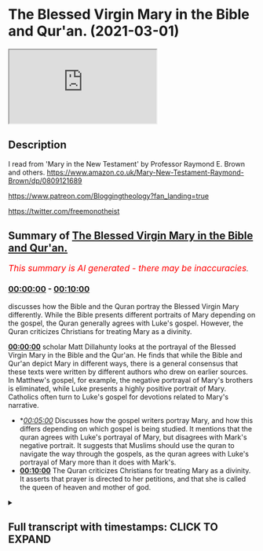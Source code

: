 # The Blessed Virgin Mary in the Bible and Qur'an. (2021-03-01)

<iframe loading='lazy' src='https://www.youtube.com/embed/JJ4MU-8sN3E'></iframe>

## Description

I read from 'Mary in the New Testament' by Professor Raymond E. Brown and others. https://www.amazon.co.uk/Mary-New-Testament-Raymond-Brown/dp/0809121689

https://www.patreon.com/Bloggingtheology?fan_landing=true

https://twitter.com/freemonotheist

## Summary of [The Blessed Virgin Mary in the Bible and Qur'an.](https://www.youtube.com/watch?v=JJ4MU-8sN3E)


*<span style="color:red; font-size:125%">This summary is AI generated - there may be inaccuracies</span>. [](/)*

### [00:00:00](https://www.youtube.com/watch?v=JJ4MU-8sN3E&t=0) - [00:10:00](https://www.youtube.com/watch?v=JJ4MU-8sN3E&t=600)

 discusses how the Bible and the Quran portray the Blessed Virgin Mary differently. While the Bible presents different portraits of Mary depending on the gospel, the Quran generally agrees with Luke's gospel. However, the Quran criticizes Christians for treating Mary as a divinity.

**[00:00:00](https://www.youtube.com/watch?v=JJ4MU-8sN3E&t=0)**  scholar Matt Dillahunty looks at the portrayal of the Blessed Virgin Mary in the Bible and the Qur'an. He finds that while the Bible and Qur'an depict Mary in different ways, there is a general consensus that these texts were written by different authors who drew on earlier sources. In Matthew's gospel, for example, the negative portrayal of Mary's brothers is eliminated, while Luke presents a highly positive portrait of Mary. Catholics often turn to Luke's gospel for devotions related to Mary's narrative.
* **[00:05:00](https://www.youtube.com/watch?v=JJ4MU-8sN3E&t=300)* Discusses how the gospel writers portray Mary, and how this differs depending on which gospel is being studied. It mentions that the quran agrees with Luke's portrayal of Mary, but disagrees with Mark's negative portrait. It suggests that Muslims should use the quran to navigate the way through the gospels, as the quran agrees with Luke's portrayal of Mary more than it does with Mark's.
* **[00:10:00](https://www.youtube.com/watch?v=JJ4MU-8sN3E&t=600)** The Quran criticizes Christians for treating Mary as a divinity. It asserts that prayer is directed to her petitions, and that she is called the queen of heaven and mother of god.

<details><summary><h2>Full transcript with timestamps: CLICK TO EXPAND</h2></summary>

[0:00:01](https://youtu.be/JJ4MU-8sN3E?t=1) in this video i want to look at the blessed virgin 
mary in the bible and quran from a slightly more    
[0:00:08](https://youtu.be/JJ4MU-8sN3E?t=8) academic uh perspective on a first reading of the 
gospels matthew mark luke and john it's tempting    
[0:00:16](https://youtu.be/JJ4MU-8sN3E?t=16) to take these stories at face value here are 
ancient texts that tell us what mary the mother    
[0:00:22](https://youtu.be/JJ4MU-8sN3E?t=22) of jesus said and did the historical reliability 
is usually assumed without question and this    
[0:00:29](https://youtu.be/JJ4MU-8sN3E?t=29) way of reading the gospels has been the norm in 
christian churches for the past two thousand years    
[0:00:35](https://youtu.be/JJ4MU-8sN3E?t=35) these days however such a reading of the gospels 
is no longer possible as we have seen in previous    
[0:00:41](https://youtu.be/JJ4MU-8sN3E?t=41) videos there are four gospels matthew mark luke 
and john and each has a different picture of jesus    
[0:00:47](https://youtu.be/JJ4MU-8sN3E?t=47) and his teaching it's illuminating to apply the 
same methodology to the gospel portraits of the    
[0:00:53](https://youtu.be/JJ4MU-8sN3E?t=53) virgin mary that we have seen employed with such 
powerful effect concerning the gospel portraits    
[0:00:59](https://youtu.be/JJ4MU-8sN3E?t=59) of jesus so i want to examine how the gospel 
writers depict mary the mother of jesus and    
[0:01:04](https://youtu.be/JJ4MU-8sN3E?t=64) then i'm going to go on to the quran the earliest 
surviving gospel that of mark portrays mary along    
[0:01:12](https://youtu.be/JJ4MU-8sN3E?t=72) with jesus brothers in a negative light placing 
them literally outside the circle of those who    
[0:01:20](https://youtu.be/JJ4MU-8sN3E?t=80) make up his family which is based on faith if you 
look at mark chapter 3 verses 20 onwards it says    
[0:01:28](https://youtu.be/JJ4MU-8sN3E?t=88) and the crowd came together again so that they 
could not even eat when his family heard it they    
[0:01:34](https://youtu.be/JJ4MU-8sN3E?t=94) went out to restrain him for people were saying he 
has gone out of his mind and the scribes came down    
[0:01:40](https://youtu.be/JJ4MU-8sN3E?t=100) from jerusalem said he has beelzebub as a demon 
and by the ruler of the demons he casts out demons    
[0:01:49](https://youtu.be/JJ4MU-8sN3E?t=109) and jesus called them to him and said and spoke 
to them in parables how come satan cast out satan    
[0:01:55](https://youtu.be/JJ4MU-8sN3E?t=115) if a kingdom is divided against itself that 
kingdom cannot stand and if a house is divided    
[0:02:02](https://youtu.be/JJ4MU-8sN3E?t=122) against itself that house will not be able 
to stand and if satan has risen up against    
[0:02:08](https://youtu.be/JJ4MU-8sN3E?t=128) himself and is divided he cannot stand but his end 
has come but no one can enter a strong man's house    
[0:02:16](https://youtu.be/JJ4MU-8sN3E?t=136) and plunder his property without first tying 
up the strong man then indeed the house can be    
[0:02:22](https://youtu.be/JJ4MU-8sN3E?t=142) plundered truly i tell you people will be forgiven 
for their sins and whatever blasphemies they utter    
[0:02:29](https://youtu.be/JJ4MU-8sN3E?t=149) but whoever blasphemes against the holy spirit can 
never be forgiven but is guilty of an eternal sin    
[0:02:37](https://youtu.be/JJ4MU-8sN3E?t=157) for they have said he has an unclean spirit then 
his mother and his brothers came and standing    
[0:02:45](https://youtu.be/JJ4MU-8sN3E?t=165) outside they sent sent to him and called him a 
crowd was sitting around him and they said to    
[0:02:52](https://youtu.be/JJ4MU-8sN3E?t=172) him your mother and your brothers and sisters are 
outside asking for you and jesus replied who are    
[0:02:59](https://youtu.be/JJ4MU-8sN3E?t=179) my mother and my brothers and looking at those 
who sat around him he said here are my mother    
[0:03:05](https://youtu.be/JJ4MU-8sN3E?t=185) and my brothers whoever does the will of god 
is my brother and sister and mother end quote    
[0:03:13](https://youtu.be/JJ4MU-8sN3E?t=193) the scholarly consensus is that mark was the first 
to be written matthew and luke then used markers    
[0:03:19](https://youtu.be/JJ4MU-8sN3E?t=199) as source as well as a hypothetical saying source 
known as q q is the first letter of the german    
[0:03:25](https://youtu.be/JJ4MU-8sN3E?t=205) word quell meaning source i think this is the 
most plausible explanation although a few scholars    
[0:03:31](https://youtu.be/JJ4MU-8sN3E?t=211) still disagree so matthew relies on mark as 
one of his sources but he clearly thought    
[0:03:38](https://youtu.be/JJ4MU-8sN3E?t=218) mark was inadequate and complete because 
sometimes matthew paraphrases mark sometimes    
[0:03:44](https://youtu.be/JJ4MU-8sN3E?t=224) he deliberately alters mark and this shows us 
that for mark so for matthew the facts could be    
[0:03:51](https://youtu.be/JJ4MU-8sN3E?t=231) changed to enhance his message a good example 
of this change is to note how matthew improves    
[0:03:58](https://youtu.be/JJ4MU-8sN3E?t=238) the negative portrayal of jesus mother and 
brothers in mark in the latter in mark they    
[0:04:04](https://youtu.be/JJ4MU-8sN3E?t=244) are shown as outsiders who think jesus is mad and 
they repeatedly fail to understand jesus message    
[0:04:13](https://youtu.be/JJ4MU-8sN3E?t=253) matthew however has a very different positive 
picture perhaps wanting to show the disciples    
[0:04:19](https://youtu.be/JJ4MU-8sN3E?t=259) as good role models for christians he is happy 
to change mark's narrative to fit his viewpoint    
[0:04:26](https://youtu.be/JJ4MU-8sN3E?t=266) he omits mark's negative story where mary and the 
brothers all try to restrain jesus because they    
[0:04:33](https://youtu.be/JJ4MU-8sN3E?t=273) thought he was out of his mind so it is clear 
that there has been some development in the way    
[0:04:40](https://youtu.be/JJ4MU-8sN3E?t=280) mary is portrayed in the gospels in matthew's 
gospel mark's negative betrayal is eliminated    
[0:04:48](https://youtu.be/JJ4MU-8sN3E?t=288) luke unlike mark also presents a highly positive 
portrait of mary and this is the gospel that    
[0:04:54](https://youtu.be/JJ4MU-8sN3E?t=294) catholics often go to for their devotions and 
understanding when they're praying the rosary    
[0:04:58](https://youtu.be/JJ4MU-8sN3E?t=298) for example it's luke's picture of a narrative of 
mary that they focus and reflect on in the scene    
[0:05:06](https://youtu.be/JJ4MU-8sN3E?t=306) parallel to marx with the brothers in the house 
she is now included in the eschatological family    
[0:05:13](https://youtu.be/JJ4MU-8sN3E?t=313) those who hear the word of god and do it just 
look up luke chapter 8 verse 19 20 and 21    
[0:05:20](https://youtu.be/JJ4MU-8sN3E?t=320) luke like matthew omits the embarrassing and 
offensive passage in mark chapter 3 verse 20 21    
[0:05:28](https://youtu.be/JJ4MU-8sN3E?t=328) in a groundbreaking ecumenical study a team of 
roman catholic anglican and protestant scholars    
[0:05:35](https://youtu.be/JJ4MU-8sN3E?t=335) collaborated in producing this agreed statement on 
mary's called mary in the new testament edited by    
[0:05:42](https://youtu.be/JJ4MU-8sN3E?t=342) some quite famous names if you know new testament 
studies raymond brown joseph fitzmeyer and others    
[0:05:48](https://youtu.be/JJ4MU-8sN3E?t=348) and this was published uh some years ago but 
i want to share with you their conclusions so    
[0:05:54](https://youtu.be/JJ4MU-8sN3E?t=354) this is quite unusual it has a roman catholic and 
protestant and anglican agreed statement on mary    
[0:06:00](https://youtu.be/JJ4MU-8sN3E?t=360) historically these churches have been literally at 
war with each other but now they can come together    
[0:06:05](https://youtu.be/JJ4MU-8sN3E?t=365) and produce this agreed consensus on the new 
testament's portrait of mary and they say in    
[0:06:13](https://youtu.be/JJ4MU-8sN3E?t=373) matthew's form of the passage in mark which we've 
seen is not that different from marx they say    
[0:06:21](https://youtu.be/JJ4MU-8sN3E?t=381) however it is not so much in the passage itself 
that matthew differs from mark but in the context    
[0:06:28](https://youtu.be/JJ4MU-8sN3E?t=388) the introductory scene in mark chapter 3 verse 
2021 in which his own think he is beside himself    
[0:06:36](https://youtu.be/JJ4MU-8sN3E?t=396) out of his mind is completely absent 
presumably they say the omission was deliberate    
[0:06:43](https://youtu.be/JJ4MU-8sN3E?t=403) and it can be understood if matthew interpreted 
marx his own to include jesus mother that's page    
[0:06:51](https://youtu.be/JJ4MU-8sN3E?t=411) 99 of the book the study concludes with 
this assessment of the synoptic gospels    
[0:06:57](https://youtu.be/JJ4MU-8sN3E?t=417) depiction of mary in other words how matthew 
mark and luke portray mary the mother of jesus    
[0:07:03](https://youtu.be/JJ4MU-8sN3E?t=423) we have spoken of a negative portrait of 
mary in the gospel of mark the principal    
[0:07:09](https://youtu.be/JJ4MU-8sN3E?t=429) text text which leads to that conclusion is 
mark 3 20-35 in matthew and luke's parallels    
[0:07:19](https://youtu.be/JJ4MU-8sN3E?t=439) to mark they give a rather different picture 
largely by modification of the mark and text    
[0:07:26](https://youtu.be/JJ4MU-8sN3E?t=446) both evangelists dropped the harsh introduction 
in mark 3 20-21 luke goes further in softening    
[0:07:34](https://youtu.be/JJ4MU-8sN3E?t=454) the marking picture by eliminating also the 
question of jesus who are my mother and brothers    
[0:07:41](https://youtu.be/JJ4MU-8sN3E?t=461) and by transferring the beelzebub controversy 
to another place entirely in luke chapter 11.    
[0:07:48](https://youtu.be/JJ4MU-8sN3E?t=468) thus in the synoptic depiction of mary during 
jesus ministry we have a development from the    
[0:07:54](https://youtu.be/JJ4MU-8sN3E?t=474) negative estimation of mark to the positive one 
of luke with matthew representing the middle term    
[0:08:01](https://youtu.be/JJ4MU-8sN3E?t=481) that's page 286 of this book so just to conclude 
the that kind of academic uh scholarly appraisal    
[0:08:12](https://youtu.be/JJ4MU-8sN3E?t=492) of the subject what are we to make then of 
the truth about mary now the gospel writers    
[0:08:18](https://youtu.be/JJ4MU-8sN3E?t=498) contradict each other matthew and luke contradict 
or disagree with mark what has god reliably told    
[0:08:26](https://youtu.be/JJ4MU-8sN3E?t=506) us about the mother of jesus and how are we to 
find out unfortunately the new testament gospels    
[0:08:32](https://youtu.be/JJ4MU-8sN3E?t=512) are not a reliable source of information at this 
point for its reasons they say different things    
[0:08:39](https://youtu.be/JJ4MU-8sN3E?t=519) muslims as we move on to the quran now 
muslims uh hold mary in the highest regard    
[0:08:46](https://youtu.be/JJ4MU-8sN3E?t=526) a chapter in the quran itself is named 
after her surah maryam or mary the surah    
[0:08:54](https://youtu.be/JJ4MU-8sN3E?t=534) about mary in fact believe it or not the quran 
refers to mary more often than the bible does    
[0:09:01](https://youtu.be/JJ4MU-8sN3E?t=541) in surah 3 42 it states the angel said to mary 
mary god has chosen you and made you pure he    
[0:09:12](https://youtu.be/JJ4MU-8sN3E?t=552) has chosen you above all women interesting so the 
quran absolutely agrees with shall we say luke's    
[0:09:19](https://youtu.be/JJ4MU-8sN3E?t=559) portrait of of a woman who is all generations will 
call me blessed that's a quote from luke's gospel    
[0:09:25](https://youtu.be/JJ4MU-8sN3E?t=565) the quran agrees with that high estimation of mary 
but disagrees with mark's uh negative portrait of    
[0:09:32](https://youtu.be/JJ4MU-8sN3E?t=572) mary so how can muslims navigate the way through 
the gospels what is the truth about mary how does    
[0:09:40](https://youtu.be/JJ4MU-8sN3E?t=580) the chronic revelation see itself in relation to 
the bible and this is a really interesting point    
[0:09:45](https://youtu.be/JJ4MU-8sN3E?t=585) i think god speaks to his prophet muhammad 
in the quran saying and unto thee o prophet    
[0:09:53](https://youtu.be/JJ4MU-8sN3E?t=593) we have vouchsafed this divine writ in other 
words the quran setting forth the truth    
[0:10:00](https://youtu.be/JJ4MU-8sN3E?t=600) confirming the truth or whatever there 
still remains of earlier revelations and    
[0:10:06](https://youtu.be/JJ4MU-8sN3E?t=606) determining what is true therein judge then 
between the followers of earlier revelation    
[0:10:12](https://youtu.be/JJ4MU-8sN3E?t=612) in accord with what is true herein sorry 
which we've got god has bestowed on high    
[0:10:20](https://youtu.be/JJ4MU-8sN3E?t=620) and do not follow their errant views forsaking the 
truth that has come unto thee that's surah 5 48.    
[0:10:29](https://youtu.be/JJ4MU-8sN3E?t=629) so um that is the quran's view but there's a 
further verse i just want to read to you which uh    
[0:10:36](https://youtu.be/JJ4MU-8sN3E?t=636) has been a source of misunderstanding but i think 
also is a fruitful insight into this whole issue    
[0:10:41](https://youtu.be/JJ4MU-8sN3E?t=641) in sir number five the feast verse 116 it says 
when god says jesus son of mary did you say to    
[0:10:51](https://youtu.be/JJ4MU-8sN3E?t=651) people take me and my mother as two gods alongside 
god he will say may you be exalted i would never    
[0:11:00](https://youtu.be/JJ4MU-8sN3E?t=660) say what i had no right to say if i had said 
such a thing you would have known it you know    
[0:11:06](https://youtu.be/JJ4MU-8sN3E?t=666) all that is within me though i do not know what is 
within you you alone have full knowledge of things    
[0:11:12](https://youtu.be/JJ4MU-8sN3E?t=672) unseen i told them only what you commanded 
me to worship god my lord and your lord    
[0:11:22](https://youtu.be/JJ4MU-8sN3E?t=682) i think it's very interesting here because uh 
christians not only follow luke's gospel most    
[0:11:27](https://youtu.be/JJ4MU-8sN3E?t=687) christians follow a more catholic understanding 
say as we see in the catholic church    
[0:11:32](https://youtu.be/JJ4MU-8sN3E?t=692) and in the orthodox church and they have exalted 
her with uh great titles as mother of god spouse    
[0:11:40](https://youtu.be/JJ4MU-8sN3E?t=700) of the holy spirit spouse means husband or wife 
literally the husband or wife of god queen of the    
[0:11:46](https://youtu.be/JJ4MU-8sN3E?t=706) universe that's another popular title in catholic 
devotions so she has acquired i would argue and    
[0:11:55](https://youtu.be/JJ4MU-8sN3E?t=715) the crown seems to say this a status as a divinity 
now formal catholic theology will tell you she is    
[0:12:03](https://youtu.be/JJ4MU-8sN3E?t=723) not a divinity i want to be quite clear about that 
but i think what the quran is doing and i i think    
[0:12:08](https://youtu.be/JJ4MU-8sN3E?t=728) i see the point here is that in practice in the 
prayer and the liturgies and the language used of    
[0:12:13](https://youtu.be/JJ4MU-8sN3E?t=733) her that prayer is directed to her petitions the 
helmet hail mary full of grace blessed art thou    
[0:12:19](https://youtu.be/JJ4MU-8sN3E?t=739) among women blesses the fruit of thy womb jesus 
these are actual prayers addressed to mary as uh    
[0:12:26](https://youtu.be/JJ4MU-8sN3E?t=746) as mother of god and i say she's called the queen 
of the universe spouse of the holy spirit ex and    
[0:12:31](https://youtu.be/JJ4MU-8sN3E?t=751) many many many other titles so the quran is saying 
here is rebuking uh implicitly those christians    
[0:12:39](https://youtu.be/JJ4MU-8sN3E?t=759) who take mary and jesus as two gods alongside 
gods you have god the father the creator of    
[0:12:46](https://youtu.be/JJ4MU-8sN3E?t=766) the universe but you also have an effect mary 
treated as divinity and her son also is proclaimed    
[0:12:52](https://youtu.be/JJ4MU-8sN3E?t=772) as a divinity and you see this in iconography 
in orthodox churches and statues you will see    
[0:12:57](https://youtu.be/JJ4MU-8sN3E?t=777) particularly in the there's stunning orthodox 
icons you'll see mary and jesus very often portray    
[0:13:03](https://youtu.be/JJ4MU-8sN3E?t=783) you and see the father portrayed and they and and 
those icons are prayed to and kissed and venerated    
[0:13:08](https://youtu.be/JJ4MU-8sN3E?t=788) as well so they are two gods alongside god i 
think the quran is using rhetorical language to uh    
[0:13:15](https://youtu.be/JJ4MU-8sN3E?t=795) criticize and deconstruct this kind of doxological 
prayer and liturgy that christians indulge in    
[0:13:24](https://youtu.be/JJ4MU-8sN3E?t=804) so there's not meant to be a a forensic study 
of christian theology this is as he says to    
[0:13:30](https://youtu.be/JJ4MU-8sN3E?t=810) jesus did you jesus then god says jesus did you 
say to people take me and my mother as two gods    
[0:13:38](https://youtu.be/JJ4MU-8sN3E?t=818) alongside god well of course not jesus didn't 
say that he said worship god alone but christians    
[0:13:44](https://youtu.be/JJ4MU-8sN3E?t=824) unfortunately have uh corrupted and changed that 
teaching and included when i say christians of    
[0:13:50](https://youtu.be/JJ4MU-8sN3E?t=830) course i'm not referring to evangelicals you 
do not in any way shape or form worship mary    
[0:13:55](https://youtu.be/JJ4MU-8sN3E?t=835) but most christians today and throughout 
history have been of a more catholic persuasion    
[0:14:00](https://youtu.be/JJ4MU-8sN3E?t=840) and they do invoke her in prayer they do pray 
to her they uh supplicate to her they invoke her    
[0:14:05](https://youtu.be/JJ4MU-8sN3E?t=845) as the queen of heaven and as the mother of god 
and i think that's what the quran is criticizing    
[0:14:11](https://youtu.be/JJ4MU-8sN3E?t=851) them for doing so i think that kind of sums up 
my my view all too briefly there's so much more    
[0:14:16](https://youtu.be/JJ4MU-8sN3E?t=856) i could have said uh rush through a little bit 
they just want to give you a more academic uh    
[0:14:22](https://youtu.be/JJ4MU-8sN3E?t=862) contribution towards this discussion uh uh 
from new testament scholars themselves and    
[0:14:28](https://youtu.be/JJ4MU-8sN3E?t=868) i think the fascinating contribution from 
the quran as to mary's true status as a pure    
[0:14:35](https://youtu.be/JJ4MU-8sN3E?t=875) noble woman but not as a divinity a 
quasi-divinity or natural divinity until next time  
</details>